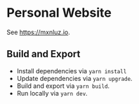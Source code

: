 # Personal Website

See https://mxnluz.io.


## Build and Export

- Install dependencies via `yarn install`
- Update dependencies via `yarn upgrade`.
- Build and export via `yarn build`.
- Run locally via `yarn dev`.
